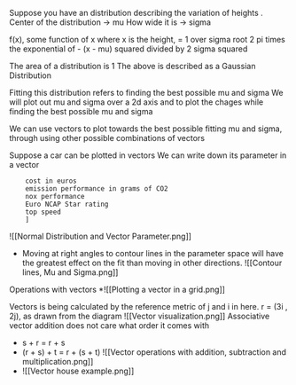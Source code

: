 Suppose you have an distribution describing the variation of heights . 
Center of the distribution -> mu
How wide it is -> sigma

 f(x), some function of x where x is the height, 
= 1 over sigma root 2 pi times the exponential of - (x - mu) squared divided by 2 sigma squared

The area of a distribution is 1
The above is described as a Gaussian Distribution

Fitting this distribution refers to finding the best possible mu and sigma
We will plot out mu and sigma over a 2d axis and to plot the chages while finding the best possible mu and sigma

We can use vectors to plot towards the best possible fitting mu and sigma, through using other possible combinations of vectors

Suppose a car can be plotted in vectors
We can write down its parameter in a vector
```[
	cost in euros
	emission performance in grams of CO2
	nox performance
	Euro NCAP Star rating
	top speed 	 
	]
```

![[Normal Distribution and Vector Parameter.png]]

* Moving at right angles to contour lines in the parameter space will have the greatest effect on the fit than moving in other directions.
![[Contour lines, Mu and Sigma.png]]

Operations with vectors
*![[Plotting a vector in a grid.png]]

Vectors is being calculated by the reference metric of j and i in here. r = (3i , 2j), as drawn from the diagram
 ![[Vector visualization.png]]
 Associative vector addition does not care what order it comes with
* s + r = r + s
* (r + s) + t = r + (s + t)
![[Vector operations with addition, subtraction and multiplication.png]]
* ![[Vector house example.png]]